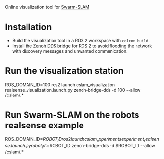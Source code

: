 Online visualization tool for [Swarm-SLAM](https://github.com/MISTLab/Swarm-SLAM)

# Installation
- Build the visualization tool in a ROS 2 workspace with `colcon build`.
- Install the [Zenoh DDS bridge](https://github.com/eclipse-zenoh/zenoh-plugin-dds) for ROS 2 to avoid flooding the network with discovery messages and unwanted communication.

# Run the visualization station
ROS_DOMAIN_ID=100 ros2 launch cslam_visualization realsense_visualization.launch.py
zenoh-bridge-dds -d 100 --allow /cslam/.*

# Run Swarm-SLAM on the robots realsense example
ROS_DOMAIN_ID=$ROBOT_ID ros2 launch cslam_experiments experiment_realsense.launch.py robot_id:=$ROBOT_ID
zenoh-bridge-dds -d $ROBOT_ID --allow /cslam/.*
